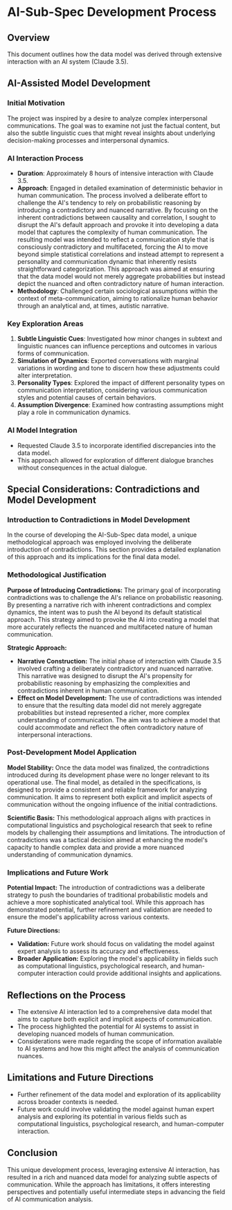 # AI-Sub-Spec Development Process

## Overview

This document outlines how the data model was derived through extensive interaction with an AI system (Claude 3.5).

## AI-Assisted Model Development

### Initial Motivation
The project was inspired by a desire to analyze complex interpersonal communications. The goal was to examine not just the factual content, but also the subtle linguistic cues that might reveal insights about underlying decision-making processes and interpersonal dynamics.

### AI Interaction Process
- **Duration**: Approximately 8 hours of intensive interaction with Claude 3.5.
- **Approach**: Engaged in detailed examination of deterministic behavior in human communication. The process involved a deliberate effort to challenge the AI's tendency to rely on probabilistic reasoning by introducing a contradictory and nuanced narrative. By focusing on the inherent contradictions between causality and correlation, I sought to disrupt the AI's default approach and provoke it into developing a data model that captures the complexity of human communication. The resulting model was intended to reflect a communication style that is consciously contradictory and multifaceted, forcing the AI to move beyond simple statistical correlations and instead attempt to represent a personality and communication dynamic that inherently resists straightforward categorization. This approach was aimed at ensuring that the data model would not merely aggregate probabilities but instead depict the nuanced and often contradictory nature of human interaction.
- **Methodology**: Challenged certain sociological assumptions within the context of meta-communication, aiming to rationalize human behavior through an analytical and, at times, autistic narrative.

### Key Exploration Areas
1. **Subtle Linguistic Cues**: Investigated how minor changes in subtext and linguistic nuances can influence perceptions and outcomes in various forms of communication.
2. **Simulation of Dynamics**: Exported conversations with marginal variations in wording and tone to discern how these adjustments could alter interpretation.
3. **Personality Types**: Explored the impact of different personality types on communication interpretation, considering various communication styles and potential causes of certain behaviors.
4. **Assumption Divergence**: Examined how contrasting assumptions might play a role in communication dynamics.

### AI Model Integration
- Requested Claude 3.5 to incorporate identified discrepancies into the data model.
- This approach allowed for exploration of different dialogue branches without consequences in the actual dialogue.

## Special Considerations: Contradictions and Model Development

### Introduction to Contradictions in Model Development

In the course of developing the AI-Sub-Spec data model, a unique methodological approach was employed involving the deliberate introduction of contradictions. This section provides a detailed explanation of this approach and its implications for the final data model.

### Methodological Justification

**Purpose of Introducing Contradictions:**
The primary goal of incorporating contradictions was to challenge the AI's reliance on probabilistic reasoning. By presenting a narrative rich with inherent contradictions and complex dynamics, the intent was to push the AI beyond its default statistical approach. This strategy aimed to provoke the AI into creating a model that more accurately reflects the nuanced and multifaceted nature of human communication.

**Strategic Approach:**
- **Narrative Construction:** The initial phase of interaction with Claude 3.5 involved crafting a deliberately contradictory and nuanced narrative. This narrative was designed to disrupt the AI's propensity for probabilistic reasoning by emphasizing the complexities and contradictions inherent in human communication.
- **Effect on Model Development:** The use of contradictions was intended to ensure that the resulting data model did not merely aggregate probabilities but instead represented a richer, more complex understanding of communication. The aim was to achieve a model that could accommodate and reflect the often contradictory nature of interpersonal interactions.

### Post-Development Model Application

**Model Stability:**
Once the data model was finalized, the contradictions introduced during its development phase were no longer relevant to its operational use. The final model, as detailed in the specifications, is designed to provide a consistent and reliable framework for analyzing communication. It aims to represent both explicit and implicit aspects of communication without the ongoing influence of the initial contradictions.

**Scientific Basis:**
This methodological approach aligns with practices in computational linguistics and psychological research that seek to refine models by challenging their assumptions and limitations. The introduction of contradictions was a tactical decision aimed at enhancing the model's capacity to handle complex data and provide a more nuanced understanding of communication dynamics.

### Implications and Future Work

**Potential Impact:**
The introduction of contradictions was a deliberate strategy to push the boundaries of traditional probabilistic models and achieve a more sophisticated analytical tool. While this approach has demonstrated potential, further refinement and validation are needed to ensure the model's applicability across various contexts.

**Future Directions:**
- **Validation:** Future work should focus on validating the model against expert analysis to assess its accuracy and effectiveness.
- **Broader Application:** Exploring the model's applicability in fields such as computational linguistics, psychological research, and human-computer interaction could provide additional insights and applications.

## Reflections on the Process

- The extensive AI interaction led to a comprehensive data model that aims to capture both explicit and implicit aspects of communication.
- The process highlighted the potential for AI systems to assist in developing nuanced models of human communication.
- Considerations were made regarding the scope of information available to AI systems and how this might affect the analysis of communication nuances.

## Limitations and Future Directions

- Further refinement of the data model and exploration of its applicability across broader contexts is needed.
- Future work could involve validating the model against human expert analysis and exploring its potential in various fields such as computational linguistics, psychological research, and human-computer interaction.

## Conclusion

This unique development process, leveraging extensive AI interaction, has resulted in a rich and nuanced data model for analyzing subtle aspects of communication. While the approach has limitations, it offers interesting perspectives and potentially useful intermediate steps in advancing the field of AI communication analysis.

